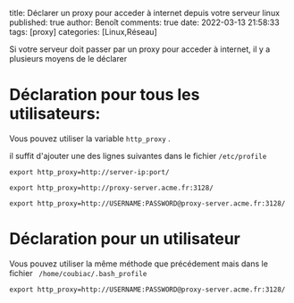 title: Déclarer un proxy pour acceder à internet depuis votre serveur linux
published: true
author: Benoît
comments: true
date: 2022-03-13 21:58:33
tags: [proxy]
categories: [Linux,Réseau]



Si votre serveur doit passer par un proxy pour acceder à internet, il y a plusieurs moyens de le déclarer

# Déclaration pour tous les utilisateurs:

Vous pouvez utiliser la variable ```http_proxy``` .

il suffit d'ajouter une des lignes suivantes dans le fichier ``` /etc/profile ```

```shell
export http_proxy=http://server-ip:port/

export http_proxy=http://proxy-server.acme.fr:3128/

export http_proxy=http://USERNAME:PASSWORD@proxy-server.acme.fr:3128/
```

# Déclaration pour un utilisateur

Vous pouvez utiliser la même méthode que précédement mais dans le fichier ``` /home/coubiac/.bash_profile```

```shell
export http_proxy=http://USERNAME:PASSWORD@proxy-server.acme.fr:3128/
```

